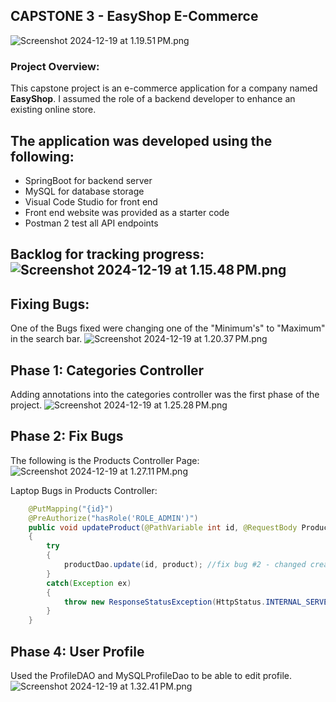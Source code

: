 ## CAPSTONE 3 - EasyShop E-Commerce 
![Screenshot 2024-12-19 at 1.19.51 PM.png](src/main/java/Screenshot%202024-12-19%20at%201.19.51%E2%80%AFPM.png)
### Project Overview:
This capstone project is an e-commerce application for a company named **EasyShop**. I assumed the role of a backend developer to enhance an existing online store. 

## The application was developed using the following: 
- SpringBoot for backend server 
- MySQL for database storage 
- Visual Code Studio for front end 
- Front end website was provided as a starter code 
- Postman 2 test all API endpoints 

## Backlog for tracking progress:![Screenshot 2024-12-19 at 1.15.48 PM.png](src/main/java/Screenshot%202024-12-19%20at%201.15.48%E2%80%AFPM.png)

## Fixing Bugs:
One of the Bugs fixed were changing one of the "Minimum's" to "Maximum" in the search bar.
![Screenshot 2024-12-19 at 1.20.37 PM.png](src/main/java/Screenshot%202024-12-19%20at%201.20.37%E2%80%AFPM.png)

## Phase 1: Categories Controller 
Adding annotations into the categories controller was the first phase of the project. 
![Screenshot 2024-12-19 at 1.25.28 PM.png](src/main/java/Screenshot%202024-12-19%20at%201.25.28%E2%80%AFPM.png)

## Phase 2: Fix Bugs 
The following is the Products Controller Page: 
![Screenshot 2024-12-19 at 1.27.11 PM.png](src/main/java/Screenshot%202024-12-19%20at%201.27.11%E2%80%AFPM.png)

Laptop Bugs in Products Controller: 
```Java
    @PutMapping("{id}")
    @PreAuthorize("hasRole('ROLE_ADMIN')")
    public void updateProduct(@PathVariable int id, @RequestBody Product product) // search
    {
        try
        {
            productDao.update(id, product); //fix bug #2 - changed create to update
        }
        catch(Exception ex)
        {
            throw new ResponseStatusException(HttpStatus.INTERNAL_SERVER_ERROR, "Oops... our bad.");
        }
    }
```


## Phase 4: User Profile 
Used the ProfileDAO and MySQLProfileDao to be able to edit profile. 
![Screenshot 2024-12-19 at 1.32.41 PM.png](src/main/java/Screenshot%202024-12-19%20at%201.32.41%E2%80%AFPM.png)
